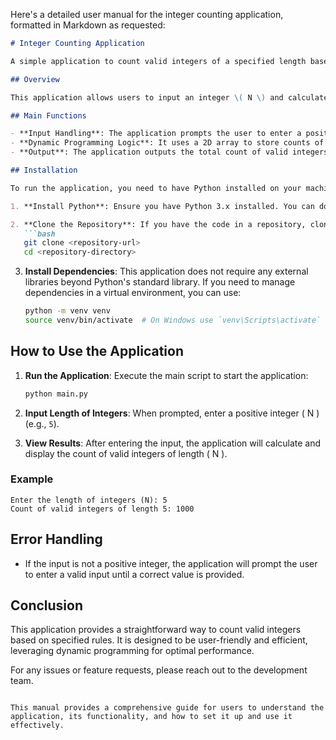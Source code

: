 Here's a detailed user manual for the integer counting application, formatted in Markdown as requested:

```markdown
# Integer Counting Application

A simple application to count valid integers of a specified length based on specific rules using dynamic programming.

## Overview

This application allows users to input an integer \( N \) and calculates the count of valid integers of length \( N \) that can end with digits from 0 to 9, adhering to the rules defined in the task. The application is built using Python and utilizes a dynamic programming approach for efficient computation.

## Main Functions

- **Input Handling**: The application prompts the user to enter a positive integer \( N \).
- **Dynamic Programming Logic**: It uses a 2D array to store counts of valid integers based on their last digit.
- **Output**: The application outputs the total count of valid integers of length \( N \) modulo \( 998244353 \).

## Installation

To run the application, you need to have Python installed on your machine. Follow the steps below to set up the environment:

1. **Install Python**: Ensure you have Python 3.x installed. You can download it from [python.org](https://www.python.org/downloads/).

2. **Clone the Repository**: If you have the code in a repository, clone it using:
   ```bash
   git clone <repository-url>
   cd <repository-directory>
   ```

3. **Install Dependencies**: This application does not require any external libraries beyond Python's standard library. If you need to manage dependencies in a virtual environment, you can use:
   ```bash
   python -m venv venv
   source venv/bin/activate  # On Windows use `venv\Scripts\activate`
   ```

## How to Use the Application

1. **Run the Application**: Execute the main script to start the application:
   ```bash
   python main.py
   ```

2. **Input Length of Integers**: When prompted, enter a positive integer \( N \) (e.g., `5`).

3. **View Results**: After entering the input, the application will calculate and display the count of valid integers of length \( N \).

### Example

```plaintext
Enter the length of integers (N): 5
Count of valid integers of length 5: 1000
```

## Error Handling

- If the input is not a positive integer, the application will prompt the user to enter a valid input until a correct value is provided.

## Conclusion

This application provides a straightforward way to count valid integers based on specified rules. It is designed to be user-friendly and efficient, leveraging dynamic programming for optimal performance.

For any issues or feature requests, please reach out to the development team.
```

This manual provides a comprehensive guide for users to understand the application, its functionality, and how to set it up and use it effectively.